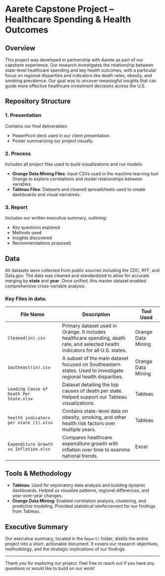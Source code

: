 # Aarete Capstone Project – Healthcare Spending & Health Outcomes

## Overview
This project was developed in partnership with Aarete as part of our capstone experience. Our research investigates the relationship between state-level healthcare spending and key health outcomes, with a particular focus on regional disparities and indicators like death rates, obesity, and smoking prevalence. Our goal was to uncover meaningful insights that can guide more effective healthcare investment decisions across the U.S.

## Repository Structure

### 1. Presentation
Contains our final deliverables:
- PowerPoint deck used in our client presentation.
- Poster summarizing our project visually.

### 2. Process
Includes all project files used to build visualizations and run models:
- **Orange Data Mining Files**: Input CSVs used in the machine learning tool Orange to explore correlations and model relationships between variables.
- **Tableau Files**: Datasets and cleaned spreadsheets used to create dashboards and visual narratives.

### 3. Report
Includes our written executive summary, outlining:
- Key questions explored
- Methods used
- Insights discovered
- Recommendations proposed

## Data 

All datasets were collected from public sources including the CDC, KFF, and Data.gov. The data was cleaned and standardized to allow for accurate merging by **state** and **year**. Once unified, this master dataset enabled comprehensive cross-variable analysis.

### Key Files in data:

| File Name | Description | Tool Used |
|-----------|-------------|------------|
| `Cleaned(in).csv` | Primary dataset used in Orange. It includes healthcare spending, death rate, and selected health indicators for all U.S. states. | Orange Data Mining |
| `Southeast(in).csv` | A subset of the main dataset focused on Southeastern states. Used to investigate regional health disparities. | Orange Data Mining |
| `Leading Cause of Death Per State.xlsx` | Dataset detailing the top causes of death per state. Helped support our Tableau visualizations. | Tableau |
| `health indicators per state (1).xlsx` | Contains state-level data on obesity, smoking, and other health risk factors over multiple years. | Tableau |
| `Expenditure Growth vs Inflation.xlsx` | Compares healthcare expenditure growth with inflation over time to examine national trends. | Excel |

## Tools & Methodology

- **Tableau**: Used for exploratory data analysis and building dynamic dashboards. Helped us visualize patterns, regional differences, and year-over-year changes.
- **Orange Data Mining**: Enabled correlation analysis, clustering, and predictive modeling. Provided statistical reinforcement for our findings from Tableau.

## Executive Summary

Our executive summary, located in the `Report/` folder, distills the entire project into a short, actionable document. It covers our research objectives, methodology, and the strategic implications of our findings.

---

Thank you for exploring our project. Feel free to reach out if you have any questions or would like to build on our work!
